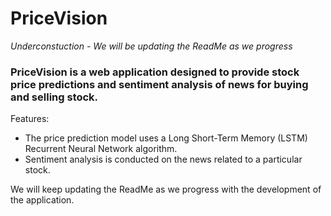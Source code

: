 # PriceVision

*Underconstuction - We will be updating the ReadMe as we progress*

### PriceVision is a web application designed to provide stock price predictions and sentiment analysis of news for buying and selling stock.

Features:
- The price prediction model uses a Long Short-Term Memory (LSTM) Recurrent Neural Network algorithm. 
- Sentiment analysis is conducted on the news related to a particular stock.

We will keep updating the ReadMe as we progress with the development of the application.


